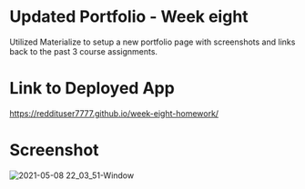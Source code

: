 # Updated Portfolio - Week eight
Utilized Materialize to setup a new portfolio page with screenshots and links back to the past 3 course assignments.

# Link to Deployed App
https://reddituser7777.github.io/week-eight-homework/

# Screenshot
![2021-05-08 22_03_51-Window](https://user-images.githubusercontent.com/1855513/117561179-4fa13c00-b049-11eb-9a66-4822e256b3b2.png)

